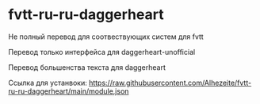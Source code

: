 # fvtt-ru-ru-daggerheart
Не полный перевод для соотвествующих систем для fvtt

Перевод только интерфейса для daggerheart-unofficial

Перевод большенства текста для daggerheart

Ссылка для устанвоки: https://raw.githubusercontent.com/Alhezeite/fvtt-ru-ru-daggerheart/main/module.json
